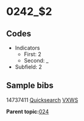 # 0242\_$2

## Codes

-   Indicators
    -   First: 2
    -   Second: \_
-   Subfield: 2

## Sample bibs

14737411 [Quicksearch](https://search.library.yale.edu/catalog/14737411) [VXWS](http://prodorbis.library.yale.edu:7014/vxws/GetHoldingsService?bibId=14737411)

**Parent topic:**[024](../../tags/024/024.md)

